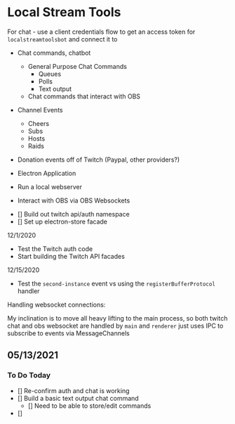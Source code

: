 # Local Stream Tools

For chat - use a client credentials flow to get an access token for `localstreamtoolsbot` and connect it to

- Chat commands, chatbot
  - General Purpose Chat Commands
    - Queues
    - Polls
    - Text output
  - Chat commands that interact with OBS
- Channel Events
  - Cheers
  - Subs
  - Hosts
  - Raids
- Donation events off of Twitch (Paypal, other providers?)

- Electron Application
- Run a local webserver
- Interact with OBS via OBS Websockets

* [] Build out twitch api/auth namespace
* [] Set up electron-store facade

12/1/2020

- Test the Twitch auth code
- Start building the Twitch API facades

12/15/2020

- Test the `second-instance` event vs using the `registerBufferProtocol` handler

Handling websocket connections:

My inclination is to move all heavy lifting to the main process, so both twitch chat and obs websocket are handled by `main` and `renderer` just uses IPC to subscribe to events via MessageChannels

## 05/13/2021

### To Do Today

- [] Re-confirm auth and chat is working
- [] Build a basic text output chat command
  - [] Need to be able to store/edit commands
- []
